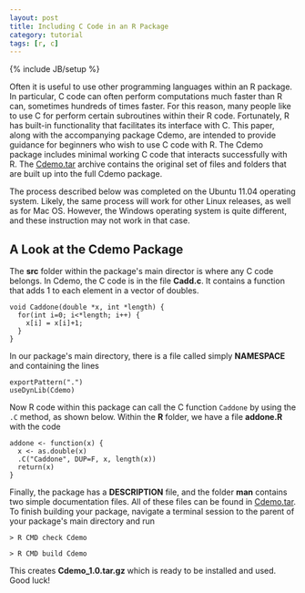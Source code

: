 ```yaml
---
layout: post
title: Including C Code in an R Package
category: tutorial
tags: [r, c]
---
```

{% include JB/setup %}

Often it is useful to use other programming languages within an R package. In particular, C code can often perform computations much faster than R can, sometimes hundreds of times faster. For this reason, many people like to use C for perform certain subroutines within their R code. Fortunately, R has built-in functionality that facilitates its interface with C. This paper, along with the accompanying package Cdemo, are intended to provide guidance for beginners who wish to use C code with R. The Cdemo package includes minimal working C code that interacts successfully with R. The [Cdemo.tar](/static/Cdemo.tar) archive contains the original set of files and folders that are built up into the full Cdemo package.

The process described below was completed on the Ubuntu 11.04 operating system. Likely, the same process will work for other Linux releases, as well as for Mac OS. However, the Windows operating system is quite different, and these instruction may not work in that case.


## A Look at the Cdemo Package

The **src** folder within the package's main director is where any C code belongs. In Cdemo, the C code is in the file **Cadd.c**. It contains a function that adds 1 to each element in a vector of doubles.

    void Caddone(double *x, int *length) {
      for(int i=0; i<*length; i++) {
        x[i] = x[i]+1;
      }
    }

In our package's main directory, there is a file called simply **NAMESPACE** and containing the lines

    exportPattern(".")
    useDynLib(Cdemo)

Now R code within this package can call the C function `Caddone` by using the `.C` method, as shown below. Within the **R** folder, we have a file **addone.R** with the code

    addone <- function(x) {
      x <- as.double(x)
      .C("Caddone", DUP=F, x, length(x))
      return(x)
    }

Finally, the package has a **DESCRIPTION** file, and the folder **man** contains two simple documentation files. All of these files can be found in [Cdemo.tar](/static/Cdemo.tar). To finish building your package, navigate a terminal session to the parent of your package's main directory and run

`> R CMD check Cdemo`

`> R CMD build Cdemo`

This creates **Cdemo\_1.0.tar.gz** which is ready to be installed and used. Good luck!

